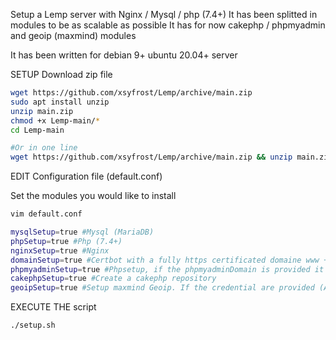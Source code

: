 Setup a Lemp server with Nginx / Mysql / php (7.4+) 
It has been splitted in modules to be as scalable as possible
It has for now cakephp / phpmyadmin and geoip (maxmind) modules


It has been written for debian 9+ ubuntu 20.04+ server

SETUP
Download zip file
```sh
wget https://github.com/xsyfrost/Lemp/archive/main.zip
sudo apt install unzip
unzip main.zip
chmod +x Lemp-main/*
cd Lemp-main

#Or in one line
wget https://github.com/xsyfrost/Lemp/archive/main.zip && unzip main.zip && chmod -R +x Lemp-main && cd Lemp-main

```
EDIT Configuration file (default.conf)

Set the modules you would like to install 
```sh
vim default.conf

mysqlSetup=true #Mysql (MariaDB)
phpSetup=true #Php (7.4+)
nginxSetup=true #Nginx
domainSetup=true #Certbot with a fully https certificated domaine www + non www and the nginx template configuration (for cakePhp but should work for all the main PHP frameworks). Keep in mind that you should configure your dns first (www, non www) to point to your server
phpmyadminSetup=true #Phpsetup, if the phpmyadminDomain is provided it also create the certificate with certbot and the nginx configuration
cakephpSetup=true #Create a cakephp repository
geoipSetup=true #Setup maxmind Geoip. If the credential are provided (AccountID, LicenseKey) it should also update de configuration file
```
EXECUTE THE script
```sh
./setup.sh
```
